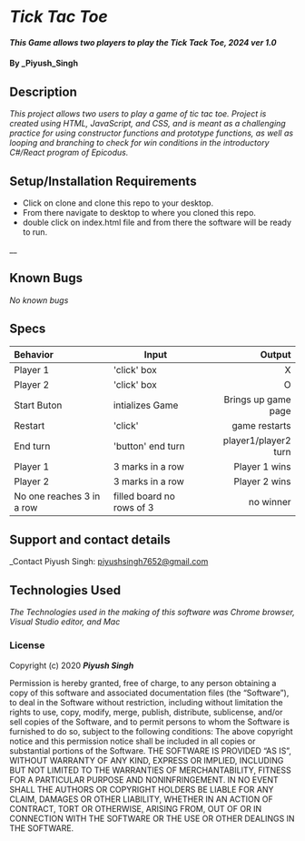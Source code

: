 # _Tick Tac Toe_

#### _This Game allows two players to play the Tick Tack Toe, 2024 ver 1.0_

#### By _Piyush_Singh

## Description

_This project allows two users to play a game of tic tac toe. Project is created using HTML, JavaScript, and CSS, and is meant as a challenging practice for using constructor functions and prototype functions, as well as looping and branching to check for win conditions in the introductory C#/React program of Epicodus._

## Setup/Installation Requirements


* Click on clone and clone this repo to your desktop.
* From there navigate to desktop to where you cloned this repo.
* double click on index.html file and from there the software will be ready to run.

__

## Known Bugs

_No known bugs_

## Specs 

| Behavior    | Input | Output |
| :---------- | ----- | -----: |
| Player 1 | 'click' box | X |
| Player 2 | 'click' box | O |
| Start Buton| intializes Game | Brings up game page |
| Restart | 'click' | game restarts |
| End turn | 'button' end turn  | player1/player2 turn  |
| Player 1 | 3 marks in a row | Player 1 wins|
| Player 2 | 3 marks in a row | Player 2 wins | 
| No one reaches 3 in a row | filled board no rows of 3 | no winner |


## Support and contact details

_Contact Piyush Singh: <piyushsingh7652@gmail.com>

## Technologies Used

_The Technologies used in the making of this software was Chrome browser, Visual Studio editor, and Mac_

### License

Copyright (c) 2020 **_Piyush Singh_**

Permission is hereby granted, free of charge, to any person obtaining a copy of this software and associated documentation files (the “Software”), to deal in the Software without restriction, including without limitation the rights to use, copy, modify, merge, publish, distribute, sublicense, and/or sell copies of the Software, and to permit persons to whom the Software is furnished to do so, subject to the following conditions:
The above copyright notice and this permission notice shall be included in all copies or substantial portions of the Software.
THE SOFTWARE IS PROVIDED “AS IS”, WITHOUT WARRANTY OF ANY KIND, EXPRESS OR IMPLIED, INCLUDING BUT NOT LIMITED TO THE WARRANTIES OF MERCHANTABILITY, FITNESS FOR A PARTICULAR PURPOSE AND NONINFRINGEMENT. IN NO EVENT SHALL THE AUTHORS OR COPYRIGHT HOLDERS BE LIABLE FOR ANY CLAIM, DAMAGES OR OTHER LIABILITY, WHETHER IN AN ACTION OF CONTRACT, TORT OR OTHERWISE, ARISING FROM, OUT OF OR IN CONNECTION WITH THE SOFTWARE OR THE USE OR OTHER DEALINGS IN THE SOFTWARE.

